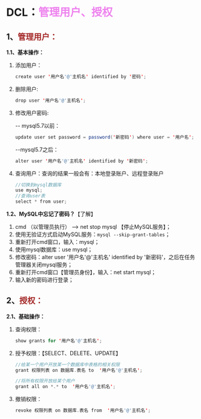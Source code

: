 # DCL：<span style="color:violet">管理用户、授权</span>

## 1、<span style="color:brown">管理用户：</span>

**1.1、基本操作：**

1. 添加用户：

   ```java
   create user '用户名'@'主机名' identified by '密码';
   ```

2. 删除用户:

   ```java
   drop user '用户名'@'主机名';
   ```

   

3. 修改用户密码:

   -- mysql5.7以前：

   ```java
   update user set password = password('新密码') where user = '用户名';
   ```

   --mysql5.7之后：

   ```java
   alter user '用户名'@'主机名' identified by '新密码';
   ```

   

4. 查询用户：查询的结果一般会有：本地登录账户、远程登录账户

   ```java
   //切换到mysql数据库
   use mysql;
   //查询user表
   select * from user;
   ```

**1.2、MySQL中忘记了密码？**【了解】

1. cmd （以管理员执行）  -->  net   stop   mysql  【停止MySQL服务】；
2. 使用无验证方式启动MySQL服务：`mysql --skip-grant-tables`；
3. 重新打开cmd窗口，输入：mysql；
4. 使用mysql数据库：use  mysql；
5. 修改密码：alter user '用户名'@'主机名' identified by '新密码'，之后在任务管理器关闭mysql服务；
6. 重新打开cmd窗口【管理员身份】，输入：net   start  mysql；
7. 输入新的密码进行登录；

## 2、<span style="color:brown">授权：</span>

**2.1、基础操作：**

1. 查询权限：

   ```java
   show grants for '用户名'@'主机名';
   ```

   

2. 授予权限：【SELECT、DELETE、UPDATE】

   ```java
   //给某一个用户开放某一个数据库中表格的相关权限
   grant 权限列表 on 数据库.表名 to  '用户名'@'主机名';
   
   //将所有权限开放给某个用户
   grant all on *.* to  '用户名'@'主机名';
   ```

   

3. 撤销权限：

   ```java
   revoke 权限列表 on 数据库.表名 from  '用户名'@'主机名';
   ```

   
